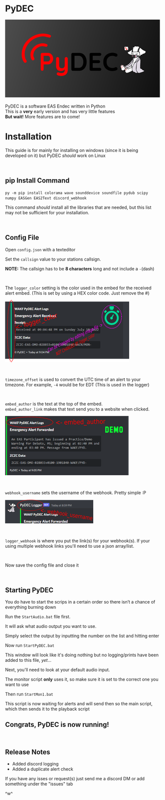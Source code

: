 # PyDEC
![Alt text](img/PyDEC.png)
\
\
PyDEC is a software EAS Endec written in Python
\
This is a **very** early version and has very little features
\
**But wait!** More features are to come!



# Installation
This guide is for mainly for installing on windows (since it is being developed on it) but PyDEC *should* work on Linux

<br />

## pip Install Command

`py -m pip install colorama wave sounddevice soundfile pydub scipy numpy EASGen EAS2Text discord_webhook`

This command *should* install all the libraries that are needed, but this list may not be sufficient for your installation.


<br />

## Config File



Open `config.json` with a texteditor

Set the `callsign` value to your stations callsign.

**NOTE:** The callsign has to be **8 characters** long and not include a `-`(dash)


<br />

The `logger_color` setting is the color used in the embed for the received alert embed. (This is set by using a HEX color code. Just remove the #)

![Alt text](img/image00.png)


<br /> 

`timezone_offset` is used to convert the UTC time of an alert to your timezone. For example, `-4` would be for EDT (This is used in the logger)


<br />

`embed_author` is the text at the top of the embed.
\
`embed_author_link` makes that text send you to a website when clicked.

![Alt text](img/image01.png)


<br />

`webhook_username` sets the username of the webhook. Pretty simple :P

![Alt text](img/image02.png)


<br />

`logger_webhook` is where you put the link(s) for your webhook(s). If your using multiple webhook links you'll need to use a json array/list.


<br />

Now save the config file and close it


<br />

## Starting PyDEC

You do have to start the scrips in a certain order so there isn’t a chance of everything burning down

Run the `StartAudio.bat` file first.

It will ask what audio output you want to use.

Simply select the output by inputting the number on the list and hitting enter

Now run `StartPyDEC.bat`

This window will look like it's doing nothing but no logging/prints have been added to this file, *yet*...

Next, you'll need to look at your default audio input.

The monitor script **only** uses it, so make sure it is set to the correct one you want to use

Then run `StartMon1.bat` 

This script is now waiting for alerts and will send then so the main script, which then sends it to the playback script

## **Congrats, PyDEC is now running!**


<br />

## Release Notes
- Added discord logging
- Added a duplicate alert check

If you have any isses or request(s) just send me a discord DM or add something under the "issues" tab 

^w^


